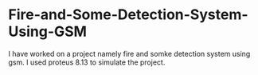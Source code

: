 # Fire-and-Some-Detection-System-Using-GSM
I have worked on a project namely fire and somke detection system using gsm. I used proteus 8.13 to simulate the project. 

